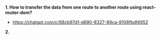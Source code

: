 **1. How to transfer the data from one route to another route using react-router-dom?**
- https://chatgpt.com/c/68cb97d1-d690-8327-89ca-9108fbdf4952

**2.**